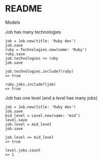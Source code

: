 # README

Models 

Job has many technologies 
```clickhouse
job = Job.new(title: 'Ruby dev')
job.save
ruby = Technologies.new(name: 'Ruby')
ruby.save
job.technologies << ruby
job.save

job.technologies.include?(ruby)
=> true

ruby.jobs.include?(job)
=> true

```

Job has one level (and a level has many jobs) 
```clickhouse
job = Job.new(title: 'Ruby dev')
job.save
mid_level = Level.new(name: 'mid')
level.save
job.level = mid_level
job.save

job.level == mid_level
=> true

level.jobs.count 
=> 1

```
